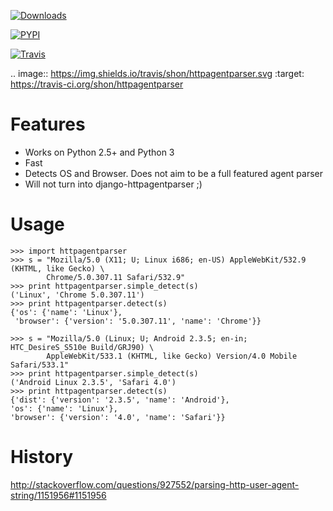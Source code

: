 [![Downloads](http://pepy.tech/badge/httpagentparser)](http://pepy.tech/project/httpagentparser)

[![PYPI](https://img.shields.io/pypi/v/httpagentparser.svg)](https://pypi.python.org/pypi/httpagentparser)

[![Travis](https://img.shields.io/travis/shon/httpagentparser.svg)](https://travis-ci.org/shon/httpagentparser)


.. image:: https://img.shields.io/travis/shon/httpagentparser.svg
        :target: https://travis-ci.org/shon/httpagentparser


Features
========

-   Works on Python 2.5+ and Python 3
-   Fast
-   Detects OS and Browser. Does not aim to be a full featured agent
    parser
-   Will not turn into django-httpagentparser ;)

Usage
=====

~~~~ {.sourceCode .python}
>>> import httpagentparser
>>> s = "Mozilla/5.0 (X11; U; Linux i686; en-US) AppleWebKit/532.9 (KHTML, like Gecko) \
        Chrome/5.0.307.11 Safari/532.9"
>>> print httpagentparser.simple_detect(s)
('Linux', 'Chrome 5.0.307.11')
>>> print httpagentparser.detect(s)
{'os': {'name': 'Linux'},
 'browser': {'version': '5.0.307.11', 'name': 'Chrome'}}

>>> s = "Mozilla/5.0 (Linux; U; Android 2.3.5; en-in; HTC_DesireS_S510e Build/GRJ90) \
        AppleWebKit/533.1 (KHTML, like Gecko) Version/4.0 Mobile Safari/533.1"
>>> print httpagentparser.simple_detect(s)
('Android Linux 2.3.5', 'Safari 4.0')
>>> print httpagentparser.detect(s)
{'dist': {'version': '2.3.5', 'name': 'Android'},
'os': {'name': 'Linux'},
'browser': {'version': '4.0', 'name': 'Safari'}}
~~~~

History
=======

<http://stackoverflow.com/questions/927552/parsing-http-user-agent-string/1151956#1151956>
